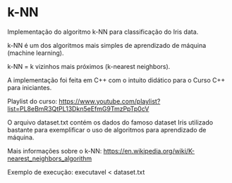 # k-NN
Implementação do algoritmo k-NN para classificação do Iris data.

k-NN é um dos algoritmos mais simples de aprendizado de máquina (machine learning).

k-NN = k vizinhos mais próximos (k-nearest neighbors).

A implementação foi feita em C++ com o intuito didático para o Curso C++ para iniciantes.

Playlist do curso: https://www.youtube.com/playlist?list=PL8eBmR3QtPL13Dkn5eEfmG9TmzPpTp0cV

O arquivo dataset.txt contém os dados do famoso dataset Iris utilizado bastante para exemplificar o uso de algoritmos para aprendizado de máquina.

Mais informações sobre o k-NN: https://en.wikipedia.org/wiki/K-nearest_neighbors_algorithm

Exemplo de execução: executavel < dataset.txt
